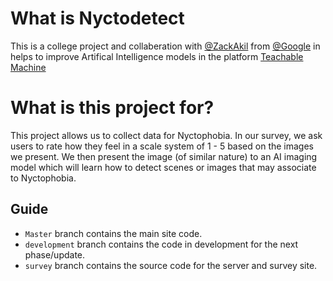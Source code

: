 # What is Nyctodetect
This is a college project and collaberation with [@ZackAkil](https://github.com/ZackAkil) from [@Google](https://github.com/google) in helps to improve Artifical Intelligence models
in the platform [Teachable Machine](https://teachablemachine.withgoogle.com/)

# What is this project for?

This project allows us to collect data for Nyctophobia. In our survey, we ask users to rate how they feel in a scale system of 1 - 5 based on the images we present. We then present the image (of similar nature) to an AI imaging model which will learn how to detect scenes or images that may associate to Nyctophobia.

## Guide
- `Master` branch contains the main site code.
- `development` branch contains the code in development for the next phase/update.
- `survey` branch contains the source code for the server and survey site. 


